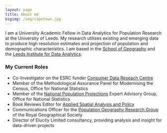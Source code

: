 ```yaml
---
layout: page
title: About me
bigimg: /img/capetown.jpg
---
```


I am a University Academic Fellow in Data Analytics for Population Research at the University of Leeds. My research utilises existing and emerging data to produce high resolution estimates and projection of population and demographic characteristics. I am based in the [School of Geography](https://www.geog.leeds.ac.uk/people/n.lomax) and the [Leeds Institute for Data Analytics](https://lida.leeds.ac.uk/people/nik/). 



### My Current Roles

- Co-Investigator on the ESRC funder [Consumer Data Reseach Centre](https://www.cdrc.ac.uk)
- Member of the Methodological Assurance Panel for Modernising the Census, Office for National Statistics
- Member of the [National Population Projections](https://www.ons.gov.uk/peoplepopulationandcommunity/populationandmigration/populationprojections) Expert Advisory Group, Office for National Statistics
- Book Reviews Editor for [Applied Spatial Analysis and Policy](https://www.springer.com/social+sciences/human+geography/journal/12061)
- Communications Officer for the [Population Geography Research Group](https://popgeog.org) of the Royal Geographical Society
- Director of Elucity Limited consultancy, providing analysis and insight for data-driven projects
